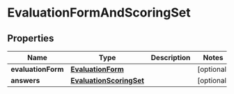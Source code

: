 
# EvaluationFormAndScoringSet

## Properties
Name | Type | Description | Notes
------------ | ------------- | ------------- | -------------
**evaluationForm** | [**EvaluationForm**](EvaluationForm.md) |  |  [optional]
**answers** | [**EvaluationScoringSet**](EvaluationScoringSet.md) |  |  [optional]



